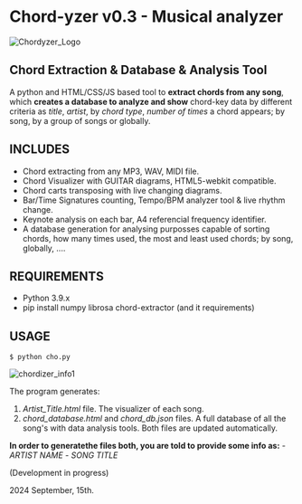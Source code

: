 # Chord-yzer v0.3 - Musical analyzer
![Chordyzer_Logo](https://github.com/user-attachments/assets/13330661-dc06-481a-ab34-e39869134d54)
## Chord Extraction & Database & Analysis Tool

A python and HTML/CSS/JS based tool to **extract chords from any song**, 
which  **creates a database to analyze and show** chord-key data by  different criteria as *title*, *artist*, by *chord type*, *number of times* a chord appears; by song, by a group of songs or globally.



## INCLUDES

 - Chord extracting from any MP3, WAV, MIDI file.
 - Chord Visualizer with GUITAR diagrams, HTML5-webkit compatible.
 - Chord carts transposing with live changing diagrams.
 - Bar/Time Signatures counting, Tempo/BPM analyzer tool & live rhythm change.
 - Keynote analysis on each bar, A4 referencial frequency identifier.
 - A database generation for analysing purposses capable of sorting chords, how many times used, the most and least used chords; by song, globally, ....


## REQUIREMENTS

 - Python 3.9.x
 - pip install numpy librosa chord-extractor (and it requirements)

## USAGE
```
$ python cho.py
```
![chordizer_info1](https://github.com/user-attachments/assets/edddabfb-23f0-4d63-b49c-1d4dd3900452)

The program generates:
1. _Artist_Title.html_ file. The visualizer of each song.
2. _chord_database.html_ and _chord_db.json_ files. A full database of all the song's with data analysis tools. Both files are updated automatically.

**In order to generatethe files both,  you are told to provide some info as:**
 *- ARTIST NAME*
 *- SONG TITLE*

(Development in progress)

2024 September, 15th.
